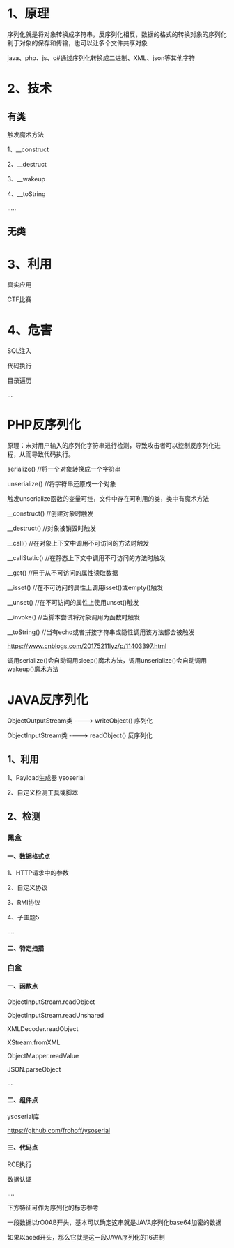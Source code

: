# 1、原理

序列化就是将对象转换成字符串，反序列化相反，数据的格式的转换对象的序列化利于对象的保存和传输，也可以让多个文件共享对象

java、php、js、c#通过序列化转换成二进制、XML、json等其他字符

# 2、技术

## 有类

触发魔术方法

1、__construct

2、__destruct

3、__wakeup

4、__toString

.....

## 无类

# 3、利用

真实应用

CTF比赛

# 4、危害

SQL注入

代码执行

目录遍历

...





# PHP反序列化

原理：未对用户输入的序列化字符串进行检测，导致攻击者可以控制反序列化进程，从而导致代码执行。

serialize()   //将一个对象转换成一个字符串

unserialize()   //将字符串还原成一个对象



触发unserialize函数的变量可控，文件中存在可利用的类，类中有魔术方法

__construct() //创建对象时触发

__destruct()  //对象被销毁时触发

__call()      //在对象上下文中调用不可访问的方法时触发

__callStatic()  //在静态上下文中调用不可访问的方法时触发

__get()      //用于从不可访问的属性读取数据

__isset()   //在不可访问的属性上调用isset()或empty()触发

__unset()  //在不可访问的属性上使用unset()触发

__invoke() //当脚本尝试将对象调用为函数时触发

__toString() //当有echo或者拼接字符串或隐性调用该方法都会被触发

https://www.cnblogs.com/20175211lyz/p/11403397.html



调用serialize()会自动调用sleep()魔术方法，调用unserialize()会自动调用wakeup()魔术方法 

# JAVA反序列化

ObjectOutputStream类  ----> writeObject()  序列化

ObjectInputStream类  ----> readObject()     反序列化

## 1、利用

1、Payload生成器    ysoserial

2、自定义检测工具或脚本

## 2、检测

### 黑盒

#### 一、数据格式点

1、HTTP请求中的参数

2、自定义协议

3、RMI协议

4、子主题5

....

#### 二、特定扫描

### 白盒

#### 一、函数点

ObjectInputStream.readObject

ObjectInputStream.readUnshared

XMLDecoder.readObject

XStream.fromXML

ObjectMapper.readValue

JSON.parseObject

...

#### 二、组件点

ysoserial库

https://github.com/frohoff/ysoserial

#### 三、代码点

RCE执行

数据认证

....

下方特征可作为序列化的标志参考

一段数据以rO0AB开头，基本可以确定这串就是JAVA序列化base64加密的数据

如果以aced开头，那么它就是这一段JAVA序列化的16进制